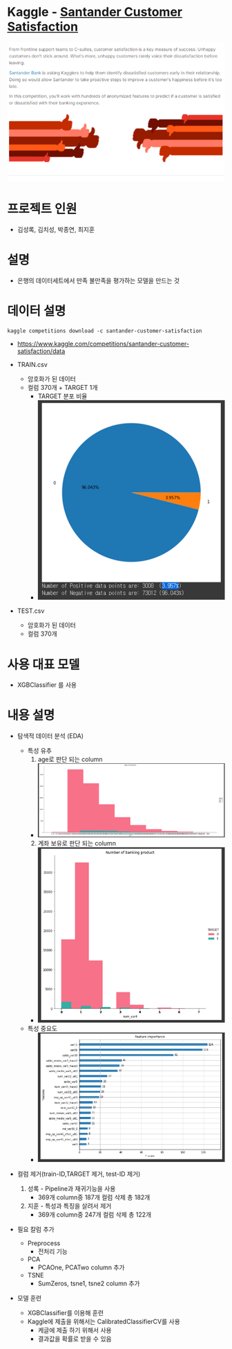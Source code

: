 # Kaggle - [Santander Customer Satisfaction](https://www.kaggle.com/c/santander-customer-satisfaction)

![Untitled](readmecapture/main.PNG)

# 프로젝트 인원
- 김성록, 김치성, 박종연, 최지훈

# 설명
- 은행의 데이터세트에서 만족 불만족을 평가하는 모델을 만드는 것

# 데이터 설명
```
kaggle competitions download -c santander-customer-satisfaction
```
- https://www.kaggle.com/competitions/santander-customer-satisfaction/data
- TRAIN.csv
    - 암호화가 된 데이터
    - 컬럼 370개 + TARGET 1개
        - TARGET 분포 비율
        - ![Untitled](readmecapture/plot1.PNG)
    
- TEST.csv
    - 암호화가 된 데이터
    - 컬럼 370개

# 사용 대표 모델
- XGBClassifier 를 사용


# 내용 설명
- 탐색적 데이터 분석 (EDA)
    - 특성 유추
        1. age로 판단 되는 column
        - ![Untitled](readmecapture/age.PNG)
        2. 계좌 보유로 판단 되는 column
        - ![Untitled](readmecapture/bank.PNG)
    - 특성 중요도
        - ![Untitled](readmecapture/top20.PNG)

- 컬럼 제거(train-ID,TARGET 제거, test-ID 제거)
    1. 성록 - Pipeline과 재귀기능을 사용
         - 369개 column중 187개 컬럼 삭제 총 182개
    2. 지훈 - 특성과 특징을 살려서 제거
         - 369개 column중 247개 컬럼 삭제 총 122개
- 필요 칼럼 추가
    - Preprocess
        - 전처리 기능
    - PCA
        - PCAOne, PCATwo column 추가
    - TSNE
        - SumZeros, tsne1, tsne2 column 추가
- 모델 훈련
    - XGBClassifier를 이용해 훈련
    - Kaggle에 제출을 위해서는 CalibratedClassifierCV를 사용
        - 케글에 제출 하기 위해서 사용
        - 결과값을 확률로 받을 수 있음
